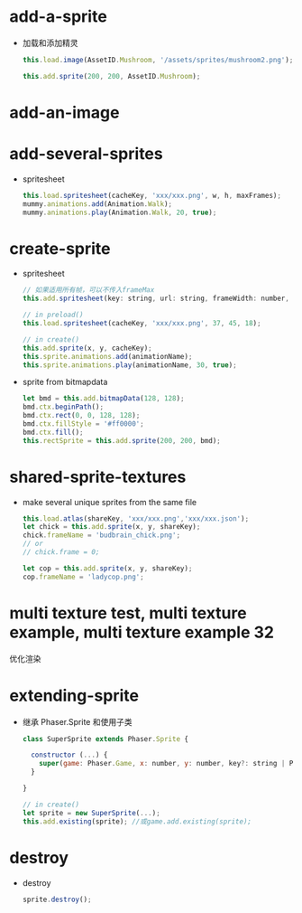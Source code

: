 # add-a-sprite
  - 加载和添加精灵
    ```js
    this.load.image(AssetID.Mushroom, '/assets/sprites/mushroom2.png');

    this.add.sprite(200, 200, AssetID.Mushroom);
    ```
# add-an-image
# add-several-sprites
  - spritesheet
    ```js
    this.load.spritesheet(cacheKey, 'xxx/xxx.png', w, h, maxFrames);
    mummy.animations.add(Animation.Walk);
    mummy.animations.play(Animation.Walk, 20, true);
    ```
# create-sprite
  - spritesheet
    ```js
    // 如果适用所有帧，可以不传入frameMax
    this.add.spritesheet(key: string, url: string, frameWidth: number, frameHeight: number, frameMax?: number, margin?: number, spacing?: number): Phaser.Loader;

    // in preload()
    this.load.spritesheet(cacheKey, 'xxx/xxx.png', 37, 45, 18);

    // in create()
    this.add.sprite(x, y, cacheKey);
    this.sprite.animations.add(animationName);
    this.sprite.animations.play(animationName, 30, true);

    ```
  - sprite from bitmapdata
    ```js
    let bmd = this.add.bitmapData(128, 128);
    bmd.ctx.beginPath();
    bmd.ctx.rect(0, 0, 128, 128);
    bmd.ctx.fillStyle = '#ff0000';
    bmd.ctx.fill();
    this.rectSprite = this.add.sprite(200, 200, bmd);

    ```
# shared-sprite-textures
  - make several unique sprites from the same file
    ```js
    this.load.atlas(shareKey, 'xxx/xxx.png','xxx/xxx.json');
    let chick = this.add.sprite(x, y, shareKey);
    chick.frameName = 'budbrain_chick.png';
    // or
    // chick.frame = 0;

    let cop = this.add.sprite(x, y, shareKey);
    cop.frameName = 'ladycop.png';

    ```
# multi texture test, multi texture example, multi texture example 32
  优化渲染
# extending-sprite
  - 继承 Phaser.Sprite 和使用子类
    ```js
    class SuperSprite extends Phaser.Sprite {

      constructor (...) {
        super(game: Phaser.Game, x: number, y: number, key?: string | Phaser.RenderTexture | Phaser.BitmapData | PIXI.Texture, frame?: string | number);
      }

    }

    // in create()
    let sprite = new SuperSprite(...);
    this.add.existing(sprite); //或game.add.existing(sprite);

    ```
# destroy
  - destroy
    ```js
    sprite.destroy();

    ```
